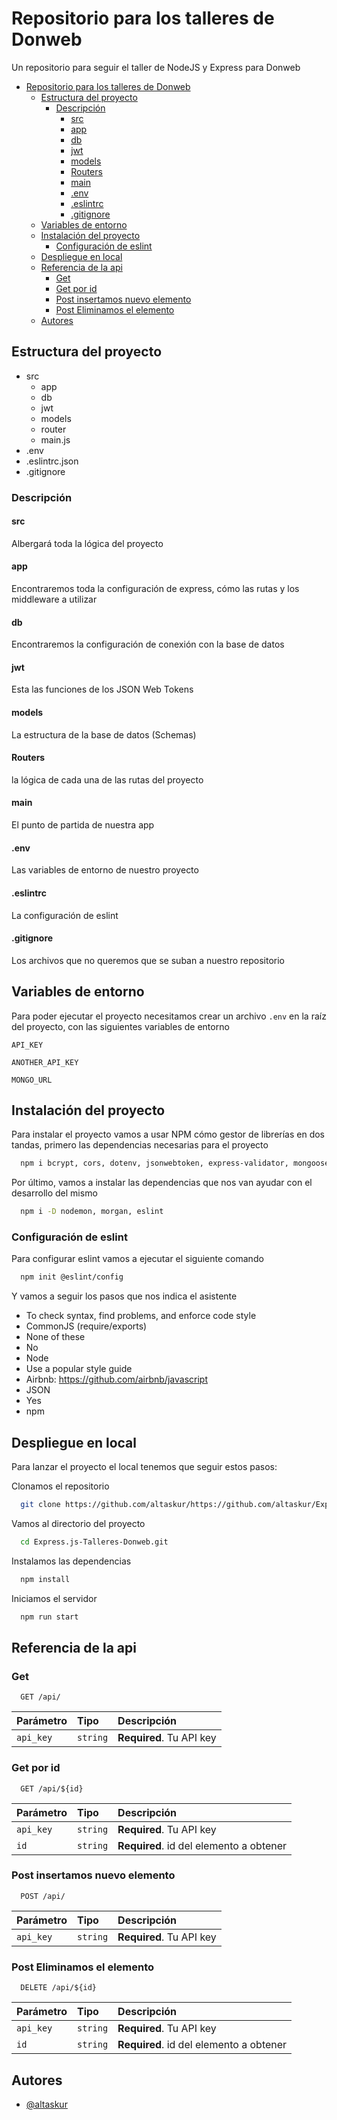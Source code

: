 
# Repositorio para los talleres de Donweb

Un repositorio para seguir el taller de NodeJS y Express para Donweb

- [Repositorio para los talleres de Donweb](#repositorio-para-los-talleres-de-donweb)
  - [Estructura del proyecto](#estructura-del-proyecto)
    - [Descripción](#descripción)
      - [src](#src)
      - [app](#app)
      - [db](#db)
      - [jwt](#jwt)
      - [models](#models)
      - [Routers](#routers)
      - [main](#main)
      - [.env](#env)
      - [.eslintrc](#eslintrc)
      - [.gitignore](#gitignore)
  - [Variables de entorno](#variables-de-entorno)
  - [Instalación del proyecto](#instalación-del-proyecto)
    - [Configuración de eslint](#configuración-de-eslint)
  - [Despliegue en local](#despliegue-en-local)
  - [Referencia de la api](#referencia-de-la-api)
    - [Get](#get)
    - [Get por id](#get-por-id)
    - [Post insertamos nuevo elemento](#post-insertamos-nuevo-elemento)
    - [Post Eliminamos el elemento](#post-eliminamos-el-elemento)
  - [Autores](#autores)

## Estructura del proyecto

- src
  - app
  - db
  - jwt
  - models
  - router
  - main.js
- .env
- .eslintrc.json
- .gitignore

### Descripción

#### src

Albergará toda la lógica del proyecto

#### app

Encontraremos toda la configuración de express, cómo las rutas y los middleware a utilizar

#### db

Encontraremos la configuración de conexión con la base de datos

#### jwt

Esta las funciones de los JSON Web Tokens

#### models

La estructura de la base de datos (Schemas)

#### Routers

la lógica de cada una de las rutas del proyecto

#### main

El punto de partida de nuestra app

#### .env

Las variables de entorno de nuestro proyecto

#### .eslintrc

La configuración de eslint

#### .gitignore

Los archivos que no queremos que se suban a nuestro repositorio

## Variables de entorno

Para poder ejecutar el proyecto necesitamos crear un archivo `.env` en la raíz del proyecto, con las siguientes variables de entorno

`API_KEY`

`ANOTHER_API_KEY`

`MONGO_URL`

## Instalación del proyecto

Para instalar el proyecto vamos a usar NPM cómo gestor de librerías en dos tandas,
primero las dependencias necesarias para el proyecto

```bash
  npm i bcrypt, cors, dotenv, jsonwebtoken, express-validator, mongoose, express
```

Por último, vamos a instalar las dependencias que nos van ayudar con el desarrollo del mismo

```bash
  npm i -D nodemon, morgan, eslint
```

### Configuración de eslint

Para configurar eslint vamos a ejecutar el siguiente comando

```bash
  npm init @eslint/config
```

Y vamos a seguir los pasos que nos indica el asistente

- To check syntax, find problems, and enforce code style
- CommonJS (require/exports)
- None of these
- No
- Node
- Use a popular style guide
- Airbnb: <https://github.com/airbnb/javascript>
- JSON
- Yes
- npm

## Despliegue en local

Para lanzar el proyecto el local tenemos que seguir estos pasos:

Clonamos el repositorio

```bash
  git clone https://github.com/altaskur/https://github.com/altaskur/Express.js-Talleres-Donweb.git
```

Vamos al directorio del proyecto

```bash
  cd Express.js-Talleres-Donweb.git
```

Instalamos las dependencias

```bash
  npm install
```

Iniciamos el servidor

```bash
  npm run start
```

## Referencia de la api

### Get

```http
  GET /api/
```

| Parámetro | Tipo     | Descripción                |
| :-------- | :------- | :------------------------- |
| `api_key` | `string` | **Required**. Tu API key |

### Get por id

```http
  GET /api/${id}
```

| Parámetro | Tipo     | Descripción                |
| :-------- | :------- | :-------------------------------- |
| `api_key` | `string` | **Required**. Tu API key |
| `id`      | `string` | **Required**. id del elemento a obtener |

### Post insertamos nuevo elemento

```http
  POST /api/
```

| Parámetro | Tipo     | Descripción                |
| :-------- | :------- | :-------------------------------- |
| `api_key` | `string` | **Required**. Tu API key |

### Post Eliminamos el elemento

```http
  DELETE /api/${id}
```

| Parámetro | Tipo     | Descripción                |
| :-------- | :------- | :-------------------------------- |
| `api_key` | `string` | **Required**. Tu API key |
| `id`      | `string` | **Required**. id del elemento a obtener |

## Autores

- [@altaskur](https://github.com/altaskur)
